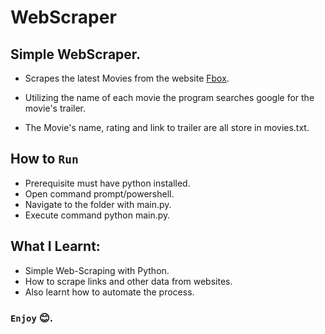 # WebScraper
## Simple WebScraper. 
* Scrapes the latest Movies from the website [Fbox](https://ffbox.org).

* Utilizing the name of each movie the program searches google for the movie's trailer.
* The Movie's name, rating and link to trailer are all store in movies.txt.

## How to `Run`
* Prerequisite must have python installed.
* Open command prompt/powershell.
* Navigate to the folder with main.py.
* Execute command python main.py.

## What I Learnt:
* Simple Web-Scraping with Python.
* How to scrape links and other data from websites.
* Also learnt how to automate the process.


### `Enjoy` 😊.
